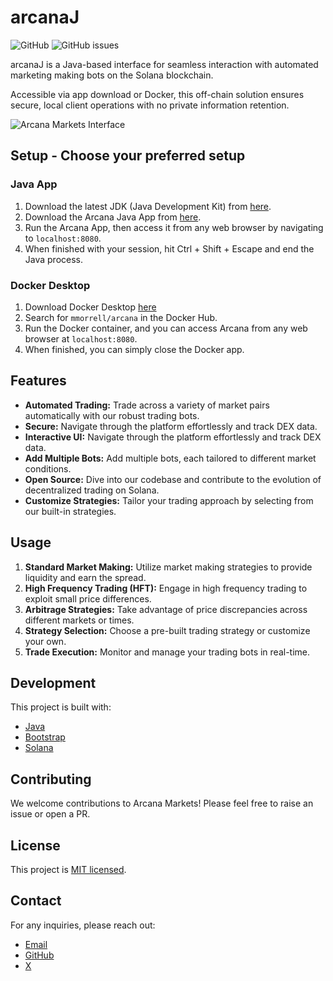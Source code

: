 # arcanaJ

![GitHub](https://img.shields.io/github/license/makolabs-xyz/arcana)
![GitHub issues](https://img.shields.io/github/issues/makolabs-xyz/arcana)

arcanaJ is a Java-based interface for seamless interaction with automated marketing making bots on the Solana blockchain. 

Accessible via app download or Docker, this off-chain solution ensures secure, local client operations with no private information retention.

![Arcana Markets Interface](https://github.com/makolabs-xyz/arcana/assets/90412655/272b4237-79f6-4cb6-a58a-155bda194cbc)

## Setup - Choose your preferred setup

### Java App
1. Download the latest JDK (Java Development Kit) from [here](https://www.oracle.com/java/technologies/javase-jdk15-downloads.html).
2. Download the Arcana Java App from [here](https://arcana.markets/arcana-1.0.jar).
3. Run the Arcana App, then access it from any web browser by navigating to `localhost:8080`.
4. When finished with your session, hit Ctrl + Shift + Escape and end the Java process.

### Docker Desktop
1. Download Docker Desktop [here](https://www.docker.com/products/docker-desktop/)
2. Search for `mmorrell/arcana` in the Docker Hub.
3. Run the Docker container, and you can access Arcana from any web browser at `localhost:8080`.
4. When finished, you can simply close the Docker app.


## Features

- **Automated Trading:** Trade across a variety of market pairs automatically with our robust trading bots.
- **Secure:** Navigate through the platform effortlessly and track DEX data.
- **Interactive UI:** Navigate through the platform effortlessly and track DEX data.
- **Add Multiple Bots:** Add multiple bots, each tailored to different market conditions.
- **Open Source:** Dive into our codebase and contribute to the evolution of decentralized trading on Solana.
- **Customize Strategies:** Tailor your trading approach by selecting from our built-in strategies.

## Usage

1. **Standard Market Making:** Utilize market making strategies to provide liquidity and earn the spread.
2. **High Frequency Trading (HFT):** Engage in high frequency trading to exploit small price differences.
3. **Arbitrage Strategies:** Take advantage of price discrepancies across different markets or times.
4. **Strategy Selection:** Choose a pre-built trading strategy or customize your own.
5. **Trade Execution:** Monitor and manage your trading bots in real-time.

## Development

This project is built with:

- [Java](https://www.java.com/en/)
- [Bootstrap](https://getbootstrap.com/)
- [Solana](https://solana.com/)

## Contributing

We welcome contributions to Arcana Markets! Please feel free to raise an issue or open a PR.

## License

This project is [MIT licensed](LICENSE).

## Contact

For any inquiries, please reach out:

- [Email](mailto:hello@makolabs.xyz)
- [GitHub](https://github.com/makolabs-xyz)
- [X](https://twitter.com/arcanamarkets)
